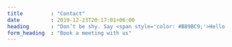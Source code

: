 ```yaml
---
title         : "Contact"
date          : 2019-12-23T20:17:01+06:00
heading       : "Don’t be shy. Say <span style='color: #B89BC9;'>Hello.</span>"
form_heading  : "Book a meeting with us"
---
```


